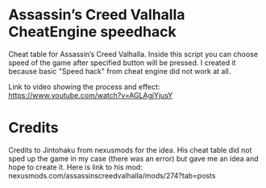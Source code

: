 # Assassin’s Creed Valhalla CheatEngine speedhack
Cheat table for Assassin’s Creed Valhalla. Inside this script you can choose speed of the game after specified button will be pressed. I created it because basic "Speed hack" from cheat engine did not work at all. 

Link to video showing the process and effect:
https://www.youtube.com/watch?v=AGLAgjYjusY

# Credits 
Credits to Jintohaku from nexusmods for the idea. His cheat table did not sped up the game in my case (there was an error) but gave me an idea and hope to create it. 
Here is link to his mod:
nexusmods.com/assassinscreedvalhalla/mods/274?tab=posts
